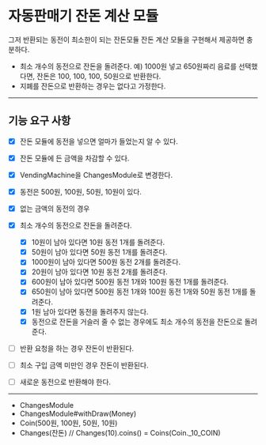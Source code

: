 # 자동판매기 잔돈 계산 모듈

그저 반환되는 동전이 최소한이 되는 잔돈모듈 잔돈 계산 모듈을 구현해서 제공하면 충분하다.  

- 최소 개수의 동전으로 잔돈을 돌려준다.
    예) 1000원 넣고 650원짜리 음료를 선택했다면, 잔돈은 100, 100, 100, 50원으로 반환한다.
- 지폐를 잔돈으로 반환하는 경우는 없다고 가정한다.

---

## 기능 요구 사항

- [x] 잔돈 모듈에 동전을 넣으면 얼마가 들었는지 알 수 있다.
- [x] 잔돈 모듈에 든 금액을 차감할 수 있다.
- [x] VendingMachine을 ChangesModule로 변경한다.
- [x] 동전은 500원, 100원, 50원, 10원이 있다.
- [x] 없는 금액의 동전의 경우
- [x] 최소 개수의 동전으로 잔돈을 돌려준다.
    - [x] 10원이 남아 있다면 10원 동전 1개를 돌려준다.
    - [x] 50원이 남아 있다면 50원 동전 1개를 돌려준다.
    - [x] 1000원이 남아 있다면 500원 동전 2개를 돌려준다.
    - [x] 20원이 남아 있다면 10원 동전 2개를 돌려준다.
    - [x] 600원이 남아 있다면 500원 동전 1개와 100원 동전 1개를 돌려준다.
    - [x] 650원이 남아 있다면 500원 동전 1개와 100원 동전 1개와 50원 동전 1개를 돌려준다.
    - [x] 1원 남아 있다면 동전을 돌려주지 않는다.
    - [x] 동전으로 잔돈을 거슬러 줄 수 없는 경우에도 최소 개수의 동전을 잔돈으로 돌려준다.
- [ ] 반환 요청을 하는 경우 잔돈이 반환된다.
- [ ] 최소 구입 금액 미만인 경우 잔돈이 반환된다.

- [ ] 새로운 동전으로 반환해야 한다. 

---

- ChangesModule
- ChangesModule#withDraw(Money)
- Coin(500원, 100원, 50원, 10원)
- Changes(잔돈) // Changes(10).coins() = Coins(Coin._10_COIN)
